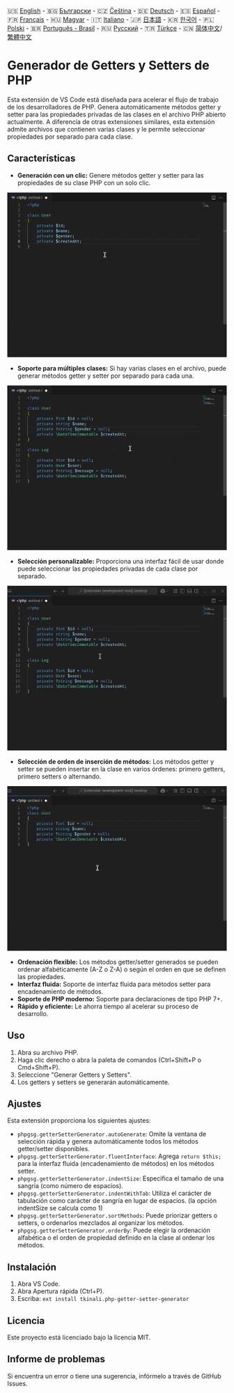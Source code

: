 🇺🇸 [English](./README.md) - 🇧🇬 [Български](./README_BG.md) - 🇨🇿 [Čeština](./README_CS.md) - 🇩🇪 [Deutsch](./README_DE.md) - 🇪🇸 [Español](./README_ES.md) - 🇫🇷 [Français](./README_FR.md) - 🇭🇺 [Magyar](./README_HU.md) - 🇮🇹 [Italiano](./README_IT.md) - 🇯🇵 [日本語](./README_JA.md) - 🇰🇷 [한국어](./README_KO.md) - 🇵🇱 [Polski](./README_PL.md) - 🇧🇷 [Português - Brasil](./README_PT-BR.md) - 🇷🇺 [Русский](./README_RU.md) - 🇹🇷 [Türkçe](./README_TR.md) - 🇨🇳 [简体中文](./README_ZH-CN.md)/[繁體中文](./README_ZH-TW.md)

# Generador de Getters y Setters de PHP

Esta extensión de VS Code está diseñada para acelerar el flujo de trabajo de los desarrolladores de PHP. Genera automáticamente métodos getter y setter para las propiedades privadas de las clases en el archivo PHP abierto actualmente. A diferencia de otras extensiones similares, esta extensión admite archivos que contienen varias clases y le permite seleccionar propiedades por separado para cada clase.

## Características

- **Generación con un clic:** Genere métodos getter y setter para las propiedades de su clase PHP con un solo clic.

![Generación con un clic](images/one-click.gif "Generación con un clic")

- **Soporte para múltiples clases:** Si hay varias clases en el archivo, puede generar métodos getter y setter por separado para cada una.

![Soporte para múltiples clases](images/multi-class.gif "Soporte para múltiples clases")

- **Selección personalizable:** Proporciona una interfaz fácil de usar donde puede seleccionar las propiedades privadas de cada clase por separado.

![Selección personalizable](images/property-select.gif "Selección personalizable")

- **Selección de orden de inserción de métodos:** Los métodos getter y setter se pueden insertar en la clase en varios órdenes: primero getters, primero setters o alternando.

![Selección de orden de inserción de métodos](images/flexible-sort.gif "Selección de orden de inserción de métodos")

- **Ordenación flexible:** Los métodos getter/setter generados se pueden ordenar alfabéticamente (A-Z o Z-A) o según el orden en que se definen las propiedades.
- **Interfaz fluida:** Soporte de interfaz fluida para métodos setter para encadenamiento de métodos.
- **Soporte de PHP moderno:** Soporte para declaraciones de tipo PHP 7+.
- **Rápido y eficiente:** Le ahorra tiempo al acelerar su proceso de desarrollo.

## Uso

1. Abra su archivo PHP.
2. Haga clic derecho o abra la paleta de comandos (Ctrl+Shift+P o Cmd+Shift+P).
3. Seleccione "Generar Getters y Setters".
4. Los getters y setters se generarán automáticamente.

## Ajustes

Esta extensión proporciona los siguientes ajustes:

- `phpgsg.getterSetterGenerator.autoGenerate`: Omite la ventana de selección rápida y genera automáticamente todos los métodos getter/setter disponibles.
- `phpgsg.getterSetterGenerator.fluentInterface`: Agrega `return $this;` para la interfaz fluida (encadenamiento de métodos) en los métodos setter.
- `phpgsg.getterSetterGenerator.indentSize`: Especifica el tamaño de una sangría (como número de espacios).
- `phpgsg.getterSetterGenerator.indentWithTab`: Utiliza el carácter de tabulación como carácter de sangría en lugar de espacios. (la opción indentSize se calcula como 1)
- `phpgsg.getterSetterGenerator.sortMethods`: Puede priorizar getters o setters, o ordenarlos mezclados al organizar los métodos.
- `phpgsg.getterSetterGenerator.orderBy`: Puede elegir la ordenación alfabética o el orden de propiedad definido en la clase al ordenar los métodos.

## Instalación

1. Abra VS Code.
2. Abra Apertura rápida (Ctrl+P).
3. Escriba: `ext install tkinali.php-getter-setter-generator`

## Licencia

Este proyecto está licenciado bajo la licencia MIT.

## Informe de problemas

Si encuentra un error o tiene una sugerencia, infórmelo a través de GitHub Issues.